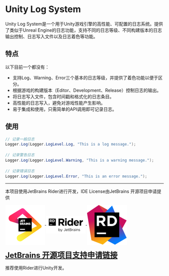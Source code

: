 # Unity Log System

Unity Log System是一个用于Unity游戏引擎的高性能、可配置的日志系统。提供了类似于Unreal Engine的日志功能，支持不同的日志等级、不同构建版本的日志输出控制、日志写入文件以及日志着色等功能。

## 特点

以下目前一个都没有：

- 支持Log、Warning、Error三个基本的日志等级，并提供了着色功能以便于区分。
- 根据游戏的构建版本（Editor、Development、Release）控制日志的输出。
- 将日志写入文件，包含时间戳和格式化的日志条目。
- 高性能的日志写入，避免对游戏性能产生影响。
- 易于集成和使用，只需简单的API调用即可记录日志。

<!-- ## 安装

1. 将`Logger`文件夹复制到你的Unity项目的`Assets`目录中。
2. 在游戏启动时调用`Logger.Initialize()`方法初始化日志系统。 -->

## 使用

```csharp
// 记录一般日志
Logger.Log(Logger.LogLevel.Log, "This is a log message.");

// 记录警告日志
Logger.Log(Logger.LogLevel.Warning, "This is a warning message.");

// 记录错误日志
Logger.Log(Logger.LogLevel.Error, "This is an error message.");
```

--- 

本项目使用JetBrains Rider进行开发，IDE License由JetBrains 开源项目申请提供

<p>
<a href="https://www.jetbrains.com/"/>
<img src ="jb_beam.png" align="middle" width=25%/>
</a>
<a href="https://www.jetbrains.com/rider/"/>
<img src ="Rider.png" align="middle" width=25%/>
</a>
<a href="https://www.jetbrains.com/lp/rider-unreal/"/>
<img src ="Rider_icon.png" align="middle" width=25%/>
</a>
</p>

<font size = 5> [**JetBrains 开源项目支持申请链接**](https://www.jetbrains.com/lp/rider-unreal/)</font>

推荐使用Rider进行Unity开发。